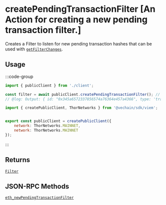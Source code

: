 # createPendingTransactionFilter [An Action for creating a new pending transaction filter.]

Creates a Filter to listen for new pending transaction hashes that can be used with [`getFilterChanges`](/docs/actions/public/getFilterChanges).

## Usage

:::code-group

```js twoslash [example.ts]
import { publicClient } from './client';

const filter = await publicClient.createPendingTransactionFilter(); // [!code focus:99]
// @log: Output: { id: "0x345a6572337856574a76364e457a4366", type: 'transaction' }
```

```js twoslash [client.ts] filename="client.ts"
import { createPublicClient, ThorNetworks } from '@vechain/sdk/viem';


export const publicClient = createPublicClient({
    network: ThorNetworks.MAINNET,
    network: ThorNetworks.MAINNET
});
```

:::

## Returns

[`Filter`](/docs/glossary/types#filter)

## JSON-RPC Methods

[`eth_newPendingTransactionFilter`](https://ethereum.org/en/developers/docs/apis/json-rpc/#eth_newpendingtransactionfilter)

